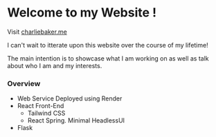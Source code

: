 # Welcome to my Website !

Visit [charliebaker.me](https://charliebaker.me)

I can't wait to itterate upon this website over the course of my lifetime!

The main intention is to showcase what I am working on as well as talk about who I am and my interests.

### Overview

- Web Service Deployed using Render
- React Front-End
  - Tailwind CSS
  - React Spring. Minimal HeadlessUI
- Flask
